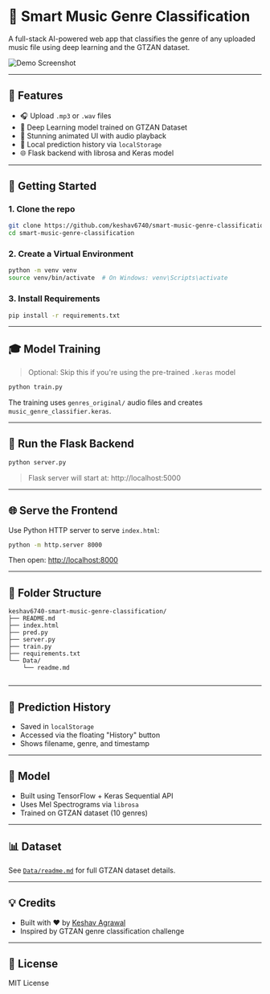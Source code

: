 # 🎵 Smart Music Genre Classification

A full-stack AI-powered web app that classifies the genre of any uploaded music file using deep learning and the GTZAN dataset.

![Demo Screenshot](https://user-images.githubusercontent.com/ibb.co/C5KKVFXc)

---

## 🚀 Features
- 🎧 Upload `.mp3` or `.wav` files
- 🤖 Deep Learning model trained on GTZAN Dataset
- 🎨 Stunning animated UI with audio playback
- 📜 Local prediction history via `localStorage`
- 🌐 Flask backend with librosa and Keras model

---

## 🔧 Getting Started

### 1. Clone the repo
```bash
git clone https://github.com/keshav6740/smart-music-genre-classification.git
cd smart-music-genre-classification
```

### 2. Create a Virtual Environment
```bash
python -m venv venv
source venv/bin/activate  # On Windows: venv\Scripts\activate
```

### 3. Install Requirements
```bash
pip install -r requirements.txt
```

---

## 🎓 Model Training

> Optional: Skip this if you're using the pre-trained `.keras` model

```bash
python train.py
```

The training uses `genres_original/` audio files and creates `music_genre_classifier.keras`.

---

## 🧠 Run the Flask Backend
```bash
python server.py
```
> Flask server will start at: http://localhost:5000

---

## 🌐 Serve the Frontend
Use Python HTTP server to serve `index.html`:
```bash
python -m http.server 8000
```
Then open: [http://localhost:8000](http://localhost:8000)

---

## 📂 Folder Structure
```
keshav6740-smart-music-genre-classification/
├── README.md
├── index.html
├── pred.py
├── server.py
├── train.py
├── requirements.txt
└── Data/
    └── readme.md
      
```

---

## 💾 Prediction History
- Saved in `localStorage`
- Accessed via the floating "History" button
- Shows filename, genre, and timestamp

---

## 🧠 Model
- Built using TensorFlow + Keras Sequential API
- Uses Mel Spectrograms via `librosa`
- Trained on GTZAN dataset (10 genres)

---

## 📊 Dataset
See [`Data/readme.md`](Data/readme.md) for full GTZAN dataset details.

---

## 💡 Credits
- Built with ❤️ by [Keshav Agrawal](https://github.com/keshav6740)
- Inspired by GTZAN genre classification challenge

---

## 📜 License
MIT License

